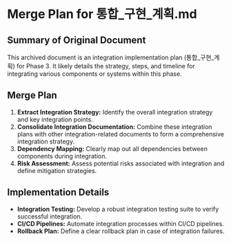 # Merge Plan for 통합_구현_계획.md

## Summary of Original Document
This archived document is an integration implementation plan (통합_구현_계획) for Phase 3. It likely details the strategy, steps, and timeline for integrating various components or systems within this phase.

## Merge Plan
1.  **Extract Integration Strategy:** Identify the overall integration strategy and key integration points.
2.  **Consolidate Integration Documentation:** Combine these integration plans with other integration-related documents to form a comprehensive integration strategy.
3.  **Dependency Mapping:** Clearly map out all dependencies between components during integration.
4.  **Risk Assessment:** Assess potential risks associated with integration and define mitigation strategies.

## Implementation Details
-   **Integration Testing:** Develop a robust integration testing suite to verify successful integration.
-   **CI/CD Pipelines:** Automate integration processes within CI/CD pipelines.
-   **Rollback Plan:** Define a clear rollback plan in case of integration failures.
